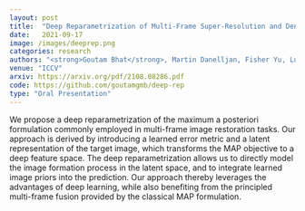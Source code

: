 ```yaml
---
layout: post
title:  "Deep Reparametrization of Multi-Frame Super-Resolution and Denoising"
date:   2021-09-17
image: /images/deeprep.png
categories: research
authors: "<strong>Goutam Bhat</strong>, Martin Danelljan, Fisher Yu, Luc Van Gool, Radu Timofte"
venue: "ICCV"
arxiv: https://arxiv.org/pdf/2108.08286.pdf
code: https://github.com/goutamgmb/deep-rep
type: "Oral Presentation"
---
```


We propose a deep reparametrization of the maximum a posteriori formulation commonly employed in multi-frame image restoration tasks. Our approach is derived by introducing a learned error metric and a latent representation of the target image, which transforms the MAP objective to a deep feature space. The deep reparametrization allows us to directly model the image formation process in the latent space, and to integrate learned image priors into the prediction. Our approach thereby leverages the advantages of deep learning, while also benefiting from the principled multi-frame fusion provided by the classical MAP formulation.
